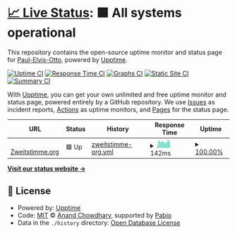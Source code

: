 # [📈 Live Status](https://Paul-Elvis-Otto.github.io/uptime): <!--live status--> **🟩 All systems operational**

This repository contains the open-source uptime monitor and status page for [Paul-Elvis-Otto](https://paul-elvis.com), powered by [Upptime](https://github.com/upptime/upptime).

[![Uptime CI](https://github.com/Paul-Elvis-Otto/uptime/workflows/Uptime%20CI/badge.svg)](https://github.com/Paul-Elvis-Otto/uptime/actions?query=workflow%3A%22Uptime+CI%22)
[![Response Time CI](https://github.com/Paul-Elvis-Otto/uptime/workflows/Response%20Time%20CI/badge.svg)](https://github.com/Paul-Elvis-Otto/uptime/actions?query=workflow%3A%22Response+Time+CI%22)
[![Graphs CI](https://github.com/Paul-Elvis-Otto/uptime/workflows/Graphs%20CI/badge.svg)](https://github.com/Paul-Elvis-Otto/uptime/actions?query=workflow%3A%22Graphs+CI%22)
[![Static Site CI](https://github.com/Paul-Elvis-Otto/uptime/workflows/Static%20Site%20CI/badge.svg)](https://github.com/Paul-Elvis-Otto/uptime/actions?query=workflow%3A%22Static+Site+CI%22)
[![Summary CI](https://github.com/Paul-Elvis-Otto/uptime/workflows/Summary%20CI/badge.svg)](https://github.com/Paul-Elvis-Otto/uptime/actions?query=workflow%3A%22Summary+CI%22)

With [Upptime](https://upptime.js.org), you can get your own unlimited and free uptime monitor and status page, powered entirely by a GitHub repository. We use [Issues](https://github.com/Paul-Elvis-Otto/uptime/issues) as incident reports, [Actions](https://github.com/Paul-Elvis-Otto/uptime/actions) as uptime monitors, and [Pages](https://Paul-Elvis-Otto.github.io/uptime) for the status page.

<!--start: status pages-->
<!-- This summary is generated by Upptime (https://github.com/upptime/upptime) -->
<!-- Do not edit this manually, your changes will be overwritten -->
<!-- prettier-ignore -->
| URL | Status | History | Response Time | Uptime |
| --- | ------ | ------- | ------------- | ------ |
| <img alt="" src="https://icons.duckduckgo.com/ip3/zweitstimme.org.ico" height="13"> [Zweitstimme.org](https://zweitstimme.org) | 🟩 Up | [zweitstimme-org.yml](https://github.com/Paul-Elvis-Otto/uptime/commits/HEAD/history/zweitstimme-org.yml) | <details><summary><img alt="Response time graph" src="./graphs/zweitstimme-org/response-time-week.png" height="20"> 142ms</summary><br><a href="https://Paul-Elvis-Otto.github.io/uptime/history/zweitstimme-org"><img alt="Response time 208" src="https://img.shields.io/endpoint?url=https%3A%2F%2Fraw.githubusercontent.com%2FPaul-Elvis-Otto%2Fuptime%2FHEAD%2Fapi%2Fzweitstimme-org%2Fresponse-time.json"></a><br><a href="https://Paul-Elvis-Otto.github.io/uptime/history/zweitstimme-org"><img alt="24-hour response time 121" src="https://img.shields.io/endpoint?url=https%3A%2F%2Fraw.githubusercontent.com%2FPaul-Elvis-Otto%2Fuptime%2FHEAD%2Fapi%2Fzweitstimme-org%2Fresponse-time-day.json"></a><br><a href="https://Paul-Elvis-Otto.github.io/uptime/history/zweitstimme-org"><img alt="7-day response time 142" src="https://img.shields.io/endpoint?url=https%3A%2F%2Fraw.githubusercontent.com%2FPaul-Elvis-Otto%2Fuptime%2FHEAD%2Fapi%2Fzweitstimme-org%2Fresponse-time-week.json"></a><br><a href="https://Paul-Elvis-Otto.github.io/uptime/history/zweitstimme-org"><img alt="30-day response time 208" src="https://img.shields.io/endpoint?url=https%3A%2F%2Fraw.githubusercontent.com%2FPaul-Elvis-Otto%2Fuptime%2FHEAD%2Fapi%2Fzweitstimme-org%2Fresponse-time-month.json"></a><br><a href="https://Paul-Elvis-Otto.github.io/uptime/history/zweitstimme-org"><img alt="1-year response time 208" src="https://img.shields.io/endpoint?url=https%3A%2F%2Fraw.githubusercontent.com%2FPaul-Elvis-Otto%2Fuptime%2FHEAD%2Fapi%2Fzweitstimme-org%2Fresponse-time-year.json"></a></details> | <details><summary><a href="https://Paul-Elvis-Otto.github.io/uptime/history/zweitstimme-org">100.00%</a></summary><a href="https://Paul-Elvis-Otto.github.io/uptime/history/zweitstimme-org"><img alt="All-time uptime 100.00%" src="https://img.shields.io/endpoint?url=https%3A%2F%2Fraw.githubusercontent.com%2FPaul-Elvis-Otto%2Fuptime%2FHEAD%2Fapi%2Fzweitstimme-org%2Fuptime.json"></a><br><a href="https://Paul-Elvis-Otto.github.io/uptime/history/zweitstimme-org"><img alt="24-hour uptime 100.00%" src="https://img.shields.io/endpoint?url=https%3A%2F%2Fraw.githubusercontent.com%2FPaul-Elvis-Otto%2Fuptime%2FHEAD%2Fapi%2Fzweitstimme-org%2Fuptime-day.json"></a><br><a href="https://Paul-Elvis-Otto.github.io/uptime/history/zweitstimme-org"><img alt="7-day uptime 100.00%" src="https://img.shields.io/endpoint?url=https%3A%2F%2Fraw.githubusercontent.com%2FPaul-Elvis-Otto%2Fuptime%2FHEAD%2Fapi%2Fzweitstimme-org%2Fuptime-week.json"></a><br><a href="https://Paul-Elvis-Otto.github.io/uptime/history/zweitstimme-org"><img alt="30-day uptime 100.00%" src="https://img.shields.io/endpoint?url=https%3A%2F%2Fraw.githubusercontent.com%2FPaul-Elvis-Otto%2Fuptime%2FHEAD%2Fapi%2Fzweitstimme-org%2Fuptime-month.json"></a><br><a href="https://Paul-Elvis-Otto.github.io/uptime/history/zweitstimme-org"><img alt="1-year uptime 100.00%" src="https://img.shields.io/endpoint?url=https%3A%2F%2Fraw.githubusercontent.com%2FPaul-Elvis-Otto%2Fuptime%2FHEAD%2Fapi%2Fzweitstimme-org%2Fuptime-year.json"></a></details>

<!--end: status pages-->

[**Visit our status website →**](https://Paul-Elvis-Otto.github.io/uptime)

## 📄 License

- Powered by: [Upptime](https://github.com/upptime/upptime)
- Code: [MIT](./LICENSE) © [Anand Chowdhary](https://anandchowdhary.com), supported by [Pabio](https://pabio.com)
- Data in the `./history` directory: [Open Database License](https://opendatacommons.org/licenses/odbl/1-0/)
